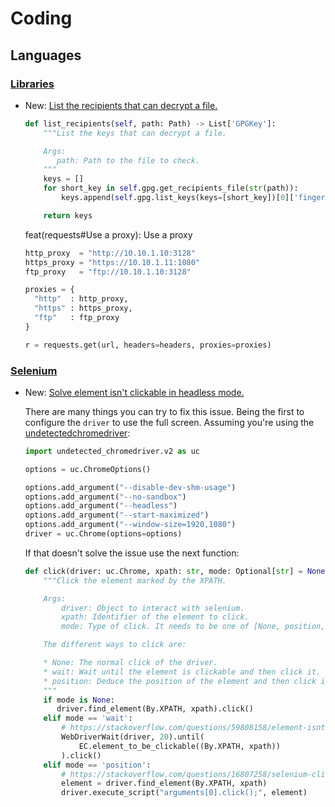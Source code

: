 # Coding

## Languages

### [Libraries](python_gnupg.md)

* New: [List the recipients that can decrypt a file.](python_gnupg.md#list-the-recipients-that-can-decrypt-a-file)

    ```python
    def list_recipients(self, path: Path) -> List['GPGKey']:
        """List the keys that can decrypt a file.
    
        Args:
           path: Path to the file to check.
        """
        keys = []
        for short_key in self.gpg.get_recipients_file(str(path)):
            keys.append(self.gpg.list_keys(keys=[short_key])[0]['fingerprint'])
    
        return keys
    ```
    feat(requests#Use a proxy): Use a proxy
    
    ```python
    http_proxy  = "http://10.10.1.10:3128"
    https_proxy = "https://10.10.1.11:1080"
    ftp_proxy   = "ftp://10.10.1.10:3128"
    
    proxies = {
      "http"  : http_proxy,
      "https" : https_proxy,
      "ftp"   : ftp_proxy
    }
    
    r = requests.get(url, headers=headers, proxies=proxies)
    ```

### [Selenium](selenium.md)

* New: [Solve element isn't clickable in headless mode.](selenium.md#solve-element-isn't-clickable-in-headless-mode)

    There are many things you can try to fix this issue. Being the first to configure the `driver` to use the full screen. Assuming you're using the [undetectedchromedriver](#use-undetected-chromedriver):
    
    ```python
    import undetected_chromedriver.v2 as uc
    
    options = uc.ChromeOptions()
    
    options.add_argument("--disable-dev-shm-usage")
    options.add_argument("--no-sandbox")
    options.add_argument("--headless")
    options.add_argument("--start-maximized")
    options.add_argument("--window-size=1920,1080")
    driver = uc.Chrome(options=options)
    ```
    
    If that doesn't solve the issue use the next function:
    
    ```python
    def click(driver: uc.Chrome, xpath: str, mode: Optional[str] = None) -> None:
        """Click the element marked by the XPATH.
    
        Args:
            driver: Object to interact with selenium.
            xpath: Identifier of the element to click.
            mode: Type of click. It needs to be one of [None, position, wait]
    
        The different ways to click are:
    
        * None: The normal click of the driver.
        * wait: Wait until the element is clickable and then click it.
        * position: Deduce the position of the element and then click it with a javascript script.
        """
        if mode is None:
           driver.find_element(By.XPATH, xpath).click()
        elif mode == 'wait':
            # https://stackoverflow.com/questions/59808158/element-isnt-clickable-in-headless-mode
            WebDriverWait(driver, 20).until(
                EC.element_to_be_clickable((By.XPATH, xpath))
            ).click()
        elif mode == 'position':
            # https://stackoverflow.com/questions/16807258/selenium-click-at-certain-position
            element = driver.find_element(By.XPATH, xpath)
            driver.execute_script("arguments[0].click();", element)
